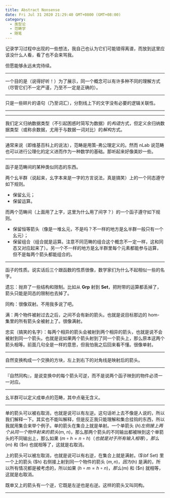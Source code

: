```yaml
---
title: Abstract Nonsense
date: Fri Jul 31 2020 21:29:40 GMT+0800 (GMT+08:00)
category:
  - 类型论
  - 范畴学
  - 随笔
---
```


记录学习过程中出现的一些想法，我自己也认为它们可能错得离谱，而放到这里应该没什么人看，看了也不会来骂我。

但愿能够永远未完待续。

---

一个目的是（说得好听！）为了展示，同一个概念可以有许多种不同的理解方式（尽管它们不一定严谨，乃至不一定是正确的）。

---

只是一些碎片的语句（乃至词汇），分割线上下的文字没有必要的逻辑关联性。

---
---

我们定义归纳数据类型（不引起困惑时简写为数据）的*构造*方式，但定义余归纳数据类型（或称余数据，尤用于与数据一词对比）的*解构*方式。

---

通常来说（即维基百科上的说法），范畴是用策-弗公理定义的。然而 nLab 说范畴也可以进行公理化的定义进而作为一种数学的基础。那听起来好像美妙一些。

---

函子是范畴间的某种类似同态的东西。

两个幺半群（说起来，幺字本来是一字的方言说法，真是搞笑）上的一个同态遵守如下规则。

- 保留幺元；
- 保留运算。

而两个范畴间（上面用了上字，这里为什么用了间字？）的一个函子遵守如下规则。

- 保留恒等箭头（像是一堆幺元，不是吗？不一样的地方是幺半群一般只有一个幺元）；
- 保留组合（组合就是运算。注意不同范畴的组合这个概念不一定一样，这和同态又对应起来了）。另一个不一样的地方是幺半群里每个元素都能参与运算，但不是每两个箭头都能组合的。

---

函子的性质。说实话后三个跟函数的性质很像，数学家们为什么不起相似一些的名字。

遗忘：抛弃了一些结构和限制。比如从 **Grp** 射到 **Set**，把附带的运算都丢掉了，箭头只能是同态的限制也去掉了。

同构：很像双射。不用我多说了吧。

满：两个物件被射过去之后，之间不会有新的箭头。也就是说目标那边的 hom- 集里的所有箭头全被射上了。很像满射。

忠实（搞笑的名字）：每两个相异的箭头会被射到两个相异的箭头，也就是说不会被射到同一个箭头。也就是说如果两个箭头射到了同一个箭头上，那么原本这两个箭头相等。前面几句全是一样的意思，但我怕我之后回来看不懂。很像单射。

---

自然变换构成一个交换的方块，左上到右下的对角线是映射后的箭头。

---

『自然同构』，是说变换中的每个箭头可逆，而不是说两个函子映到的物件必须一一对应。

---

幺半群可以定义成单点的范畴，其中点毫无含义。

---

单的箭头可以被右取消，也就是说可以有左逆。这句话听上去不像是人说的，所以我们解释一下。其实也不能叫解释，但是反正我只能理解和集合挂钩的东西，所以我就用集合来举个例子。单的箭头在集合上就是单射。一个单箭头 ($h) 左侧接上两个从同一个物件射来的箭头 ($m, n)，那么那两个箭头的不同输出都被映到这个单箭头的不同输出上，那么如果 ($m \circ h = n \circ h)（也就是对于所有输入相等），那么 ($m) 和 ($n) 也就相等了，这就是右取消。

上的箭头可以被左取消，也就是说可以有右逆，在集合上就是满射。($\bf Set) 里一个上的箭头 ($h) 右侧接上射到同一个物件的箭头 ($m, n)，因为 ($h) 是满的，所以所有情况都是被考虑的，所以如果 ($h \circ m = h \circ n)，那么 ($m) 和 ($n) 就相等，这就是右取消。

既单又上的箭头有一个逆，它既是左逆也是右逆。这样的箭头又叫同构。

---

<Unfinished />